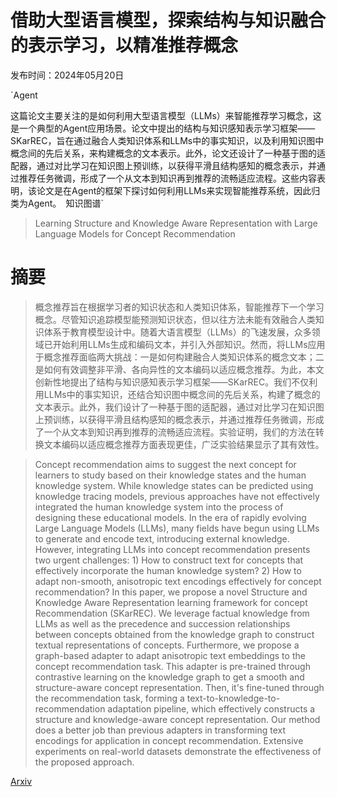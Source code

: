 # 借助大型语言模型，探索结构与知识融合的表示学习，以精准推荐概念

发布时间：2024年05月20日

`Agent

这篇论文主要关注的是如何利用大型语言模型（LLMs）来智能推荐学习概念，这是一个典型的Agent应用场景。论文中提出的结构与知识感知表示学习框架——SKarREC，旨在通过融合人类知识体系和LLMs中的事实知识，以及利用知识图中概念间的先后关系，来构建概念的文本表示。此外，论文还设计了一种基于图的适配器，通过对比学习在知识图上预训练，以获得平滑且结构感知的概念表示，并通过推荐任务微调，形成了一个从文本到知识再到推荐的流畅适应流程。这些内容表明，该论文是在Agent的框架下探讨如何利用LLMs来实现智能推荐系统，因此归类为Agent。` `知识图谱`

> Learning Structure and Knowledge Aware Representation with Large Language Models for Concept Recommendation

# 摘要

> 概念推荐旨在根据学习者的知识状态和人类知识体系，智能推荐下一个学习概念。尽管知识追踪模型能预测知识状态，但以往方法未能有效融合人类知识体系于教育模型设计中。随着大语言模型（LLMs）的飞速发展，众多领域已开始利用LLMs生成和编码文本，并引入外部知识。然而，将LLMs应用于概念推荐面临两大挑战：一是如何构建融合人类知识体系的概念文本；二是如何有效调整非平滑、各向异性的文本编码以适应概念推荐。为此，本文创新性地提出了结构与知识感知表示学习框架——SKarREC。我们不仅利用LLMs中的事实知识，还结合知识图中概念间的先后关系，构建了概念的文本表示。此外，我们设计了一种基于图的适配器，通过对比学习在知识图上预训练，以获得平滑且结构感知的概念表示，并通过推荐任务微调，形成了一个从文本到知识再到推荐的流畅适应流程。实验证明，我们的方法在转换文本编码以适应概念推荐方面表现更佳，广泛实验结果显示了其有效性。

> Concept recommendation aims to suggest the next concept for learners to study based on their knowledge states and the human knowledge system. While knowledge states can be predicted using knowledge tracing models, previous approaches have not effectively integrated the human knowledge system into the process of designing these educational models. In the era of rapidly evolving Large Language Models (LLMs), many fields have begun using LLMs to generate and encode text, introducing external knowledge. However, integrating LLMs into concept recommendation presents two urgent challenges: 1) How to construct text for concepts that effectively incorporate the human knowledge system? 2) How to adapt non-smooth, anisotropic text encodings effectively for concept recommendation? In this paper, we propose a novel Structure and Knowledge Aware Representation learning framework for concept Recommendation (SKarREC). We leverage factual knowledge from LLMs as well as the precedence and succession relationships between concepts obtained from the knowledge graph to construct textual representations of concepts. Furthermore, we propose a graph-based adapter to adapt anisotropic text embeddings to the concept recommendation task. This adapter is pre-trained through contrastive learning on the knowledge graph to get a smooth and structure-aware concept representation. Then, it's fine-tuned through the recommendation task, forming a text-to-knowledge-to-recommendation adaptation pipeline, which effectively constructs a structure and knowledge-aware concept representation. Our method does a better job than previous adapters in transforming text encodings for application in concept recommendation. Extensive experiments on real-world datasets demonstrate the effectiveness of the proposed approach.

[Arxiv](https://arxiv.org/abs/2405.12442)